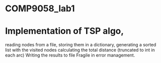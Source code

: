 # COMP9058_lab1
# Implementation of TSP algo, 
reading nodes from a file, 
storing them in a dictionary,
generating a sorted list with the visited nodes
calculating the total distance (truncated to int in each arc)
Writing the results to file
Fragile in error management.
